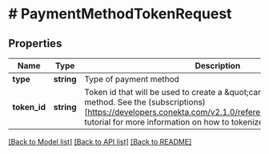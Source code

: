 # # PaymentMethodTokenRequest

## Properties

Name | Type | Description | Notes
------------ | ------------- | ------------- | -------------
**type** | **string** | Type of payment method |
**token_id** | **string** | Token id that will be used to create a \&quot;card\&quot; type payment method. See the (subscriptions)[https://developers.conekta.com/v2.1.0/reference/createsubscription] tutorial for more information on how to tokenize cards. |

[[Back to Model list]](../../README.md#models) [[Back to API list]](../../README.md#endpoints) [[Back to README]](../../README.md)
